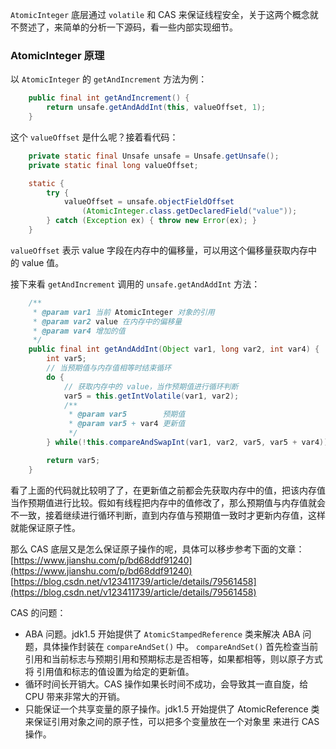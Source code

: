 `AtomicInteger` 底层通过 `volatile` 和 CAS 来保证线程安全，关于这两个概念就不赘述了，来简单的分析一下源码，看一些内部实现细节。

### AtomicInteger 原理

以 `AtomicInteger` 的 `getAndIncrement` 方法为例：

``` java
    public final int getAndIncrement() {
        return unsafe.getAndAddInt(this, valueOffset, 1);
    }
```

这个 `valueOffset` 是什么呢？接着看代码：

``` java
    private static final Unsafe unsafe = Unsafe.getUnsafe();
    private static final long valueOffset;

    static {
        try {
            valueOffset = unsafe.objectFieldOffset
                (AtomicInteger.class.getDeclaredField("value"));
        } catch (Exception ex) { throw new Error(ex); }
    }
```

`valueOffset` 表示 value 字段在内存中的偏移量，可以用这个偏移量获取内存中的 value 值。

接下来看 `getAndIncrement` 调用的 `unsafe.getAndAddInt` 方法：

``` java
    /**
     * @param var1 当前 AtomicInteger 对象的引用
     * @param var2 value 在内存中的偏移量
     * @param var4 增加的值
     */
    public final int getAndAddInt(Object var1, long var2, int var4) {
        int var5;
        // 当预期值与内存值相等时结束循环
        do {
            // 获取内存中的 value，当作预期值进行循环判断
            var5 = this.getIntVolatile(var1, var2);
            /**
             * @param var5        预期值
             * @param var5 + var4 更新值
             */
        } while(!this.compareAndSwapInt(var1, var2, var5, var5 + var4));

        return var5;
    }
```

看了上面的代码就比较明了了，在更新值之前都会先获取内存中的值，把该内存值当作预期值进行比较。假如有线程把内存中的值修改了，那么预期值与内存值就会不一致，接着继续进行循环判断，直到内存值与预期值一致时才更新内存值，这样就能保证原子性。

那么 CAS 底层又是怎么保证原子操作的呢，具体可以移步参考下面的文章：<br>
[https://www.jianshu.com/p/bd68ddf91240](https://www.jianshu.com/p/bd68ddf91240)<br>
[https://blog.csdn.net/v123411739/article/details/79561458](https://blog.csdn.net/v123411739/article/details/79561458)

CAS 的问题：
- ABA 问题。jdk1.5 开始提供了 `AtomicStampedReference` 类来解决 ABA 问题，具体操作封装在 `compareAndSet()` 中。 `compareAndSet()` 首先检查当前引用和当前标志与预期引用和预期标志是否相等，如果都相等，则以原子方式将 引用值和标志的值设置为给定的更新值。
- 循环时间长开销大。CAS 操作如果长时间不成功，会导致其一直自旋，给 CPU 带来非常大的开销。
- 只能保证一个共享变量的原子操作。jdk1.5 开始提供了 AtomicReference 类来保证引用对象之间的原子性，可以把多个变量放在一个对象里 来进行 CAS 操作。